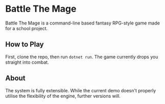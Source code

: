 # Battle The Mage
Battle The Mage is a command-line based fantasy RPG-style game made for a school project.

## How to Play
First, clone the repo, then run `dotnet run`. The game currently drops you straight into combat.

## About
The system is fully extensible. While the current demo doesn't properly utilise the flexibility of the engine, further versions will. 
